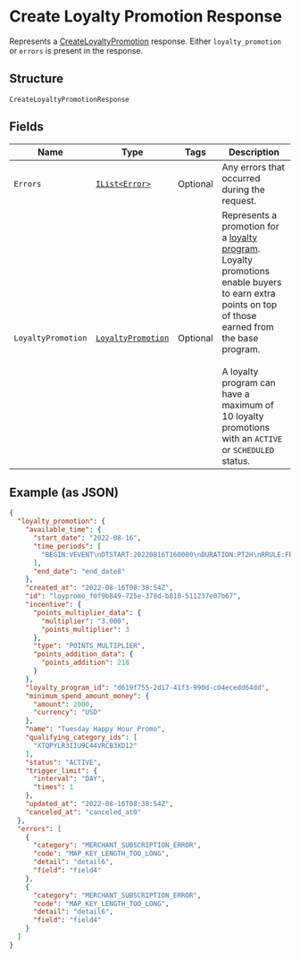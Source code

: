 
# Create Loyalty Promotion Response

Represents a [CreateLoyaltyPromotion](../../doc/api/loyalty.md#create-loyalty-promotion) response.
Either `loyalty_promotion` or `errors` is present in the response.

## Structure

`CreateLoyaltyPromotionResponse`

## Fields

| Name | Type | Tags | Description |
|  --- | --- | --- | --- |
| `Errors` | [`IList<Error>`](../../doc/models/error.md) | Optional | Any errors that occurred during the request. |
| `LoyaltyPromotion` | [`LoyaltyPromotion`](../../doc/models/loyalty-promotion.md) | Optional | Represents a promotion for a [loyalty program](../../doc/models/loyalty-program.md). Loyalty promotions enable buyers<br>to earn extra points on top of those earned from the base program.<br><br>A loyalty program can have a maximum of 10 loyalty promotions with an `ACTIVE` or `SCHEDULED` status. |

## Example (as JSON)

```json
{
  "loyalty_promotion": {
    "available_time": {
      "start_date": "2022-08-16",
      "time_periods": [
        "BEGIN:VEVENT\nDTSTART:20220816T160000\nDURATION:PT2H\nRRULE:FREQ=WEEKLY;BYDAY=TU\nEND:VEVENT"
      ],
      "end_date": "end_date8"
    },
    "created_at": "2022-08-16T08:38:54Z",
    "id": "loypromo_f0f9b849-725e-378d-b810-511237e07b67",
    "incentive": {
      "points_multiplier_data": {
        "multiplier": "3.000",
        "points_multiplier": 3
      },
      "type": "POINTS_MULTIPLIER",
      "points_addition_data": {
        "points_addition": 218
      }
    },
    "loyalty_program_id": "d619f755-2d17-41f3-990d-c04ecedd64dd",
    "minimum_spend_amount_money": {
      "amount": 2000,
      "currency": "USD"
    },
    "name": "Tuesday Happy Hour Promo",
    "qualifying_category_ids": [
      "XTQPYLR3IIU9C44VRCB3XD12"
    ],
    "status": "ACTIVE",
    "trigger_limit": {
      "interval": "DAY",
      "times": 1
    },
    "updated_at": "2022-08-16T08:38:54Z",
    "canceled_at": "canceled_at0"
  },
  "errors": [
    {
      "category": "MERCHANT_SUBSCRIPTION_ERROR",
      "code": "MAP_KEY_LENGTH_TOO_LONG",
      "detail": "detail6",
      "field": "field4"
    },
    {
      "category": "MERCHANT_SUBSCRIPTION_ERROR",
      "code": "MAP_KEY_LENGTH_TOO_LONG",
      "detail": "detail6",
      "field": "field4"
    }
  ]
}
```

